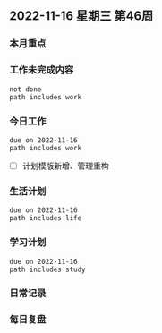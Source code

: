
##  2022-11-16 星期三 第46周 

### 本月重点

### 工作未完成内容
```tasks
not done
path includes work
```


### 今日工作


```tasks
due on 2022-11-16
path includes work
```

- [ ] 计划模版新增、管理重构



### 生活计划
```tasks
due on 2022-11-16
path includes life
```


### 学习计划
```tasks
due on 2022-11-16
path includes study
```


### 日常记录




### 每日复盘




